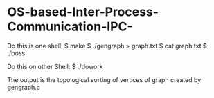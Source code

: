 # OS-based-Inter-Process-Communication-IPC-
Do this is one shell:
  $ make
  $ ./gengraph > graph.txt
  $ cat graph.txt
  $ ./boss

Do this on other Shell:
  $ ./dowork

The output is the topological sorting of vertices of graph created by gengraph.c
